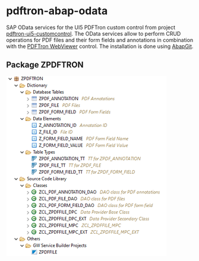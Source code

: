 ﻿# pdftron-abap-odata
SAP OData services for the UI5 PDFTron custom control from project [pdftron-ui5-customcontrol](https://github.com/cordjastram/pdftron-ui5-demoapp). The OData services allow to perform CRUD operations for PDF files and their form fields and annotations in combination with the [PDFTron WebViewer](https://www.pdftron.com/webviewer) control. The installation is done using [AbapGit](https://docs.abapgit.org).

## Package ZPDFTRON

![ZPDFTRON](./images/zpdftron.png)
